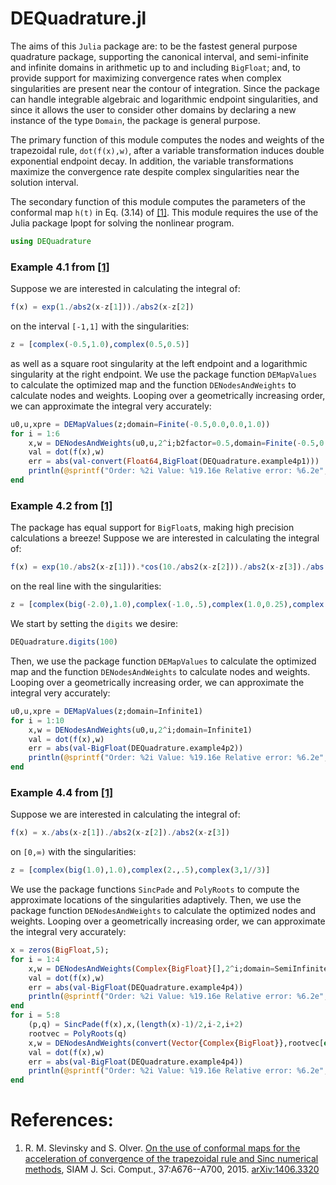 # DEQuadrature.jl

The aims of this `Julia` package are: to be the fastest general purpose quadrature package,
supporting the canonical interval, and semi-infinite and infinite domains in arithmetic up to
and including `BigFloat`; and, to provide support for maximizing convergence rates when complex
singularities are present near the contour of integration. Since the package can handle integrable
algebraic and logarithmic endpoint singularities, and since it allows the user to consider other
domains by declaring a new instance of the type `Domain`, the package is general purpose.

The primary function of this module computes the nodes and weights
of the trapezoidal rule, `dot(f(x),w)`, after a variable transformation induces
double exponential endpoint decay. In addition, the variable transformations
maximize the convergence rate despite complex singularities near the solution interval.

The secondary function of this module computes the parameters of the
conformal map `h(t)` in Eq. (3.14) of <a href="http://dx.doi.org/10.1137/140978363">[1]</a>.
This module requires the use of the Julia package Ipopt for solving the nonlinear program.

```julia
using DEQuadrature
```

### Example 4.1 from <a href="http://dx.doi.org/10.1137/140978363">[1]</a>

Suppose we are interested in calculating the integral of:

```julia
f(x) = exp(1./abs2(x-z[1]))./abs2(x-z[2])
```

on the interval `[-1,1]` with the singularities:

```julia
z = [complex(-0.5,1.0),complex(0.5,0.5)]
```

as well as a square root singularity at the left endpoint and a logarithmic singularity at the right endpoint. We use the package function `DEMapValues` to calculate the optimized map and the function `DENodesAndWeights` to calculate nodes and weights. Looping over a geometrically increasing order, we can approximate the integral very accurately:

```julia
u0,u,xpre = DEMapValues(z;domain=Finite(-0.5,0.0,0.0,1.0))
for i = 1:6
	x,w = DENodesAndWeights(u0,u,2^i;b2factor=0.5,domain=Finite(-0.5,0.0,0.0,1.0))
	val = dot(f(x),w)
	err = abs(val-convert(Float64,BigFloat(DEQuadrature.example4p1)))
	println(@sprintf("Order: %2i Value: %19.16e Relative error: %6.2e",i,val,err))
end
```

### Example 4.2 from <a href="http://dx.doi.org/10.1137/140978363">[1]</a>

The package has equal support for `BigFloat`s, making high precision calculations a breeze! Suppose we are interested in calculating the integral of:

```julia
f(x) = exp(10./abs2(x-z[1])).*cos(10./abs2(x-z[2]))./abs2(x-z[3])./abs(x-z[4])
```

on the real line with the singularities:

```julia
z = [complex(big(-2.0),1.0),complex(-1.0,.5),complex(1.0,0.25),complex(2.0,1.0)]
```

We start by setting the `digits` we desire:

```julia
DEQuadrature.digits(100)
```

Then, we use the package function `DEMapValues` to calculate the optimized map and the function `DENodesAndWeights` to calculate nodes and weights. Looping over a geometrically increasing order, we can approximate the integral very accurately:

```julia
u0,u,xpre = DEMapValues(z;domain=Infinite1)
for i = 1:10
	x,w = DENodesAndWeights(u0,u,2^i;domain=Infinite1)
	val = dot(f(x),w)
	err = abs(val-BigFloat(DEQuadrature.example4p2))
	println(@sprintf("Order: %2i Value: %19.16e Relative error: %6.2e",i,val,err))
end
```

### Example 4.4 from <a href="http://dx.doi.org/10.1137/140978363">[1]</a>

Suppose we are interested in calculating the integral of:

```julia
f(x) = x./abs(x-z[1])./abs2(x-z[2])./abs2(x-z[3])
```

on `[0,∞)` with the singularities:

```julia
z = [complex(big(1.0),1.0),complex(2.,.5),complex(3,1//3)]
```

We use the package functions `SincPade` and `PolyRoots` to compute the approximate locations of the singularities adaptively. Then, we use the package function `DENodesAndWeights` to calculate the optimized nodes and weights. Looping over a geometrically increasing order, we can approximate the integral very accurately:

```julia
x = zeros(BigFloat,5);
for i = 1:4
	x,w = DENodesAndWeights(Complex{BigFloat}[],2^i;domain=SemiInfinite2)
	val = dot(f(x),w)
	err = abs(val-BigFloat(DEQuadrature.example4p4))
	println(@sprintf("Order: %2i Value: %19.16e Relative error: %6.2e",i,val,err))
end
for i = 5:8
	(p,q) = SincPade(f(x),x,(length(x)-1)/2,i-2,i+2)
	rootvec = PolyRoots(q)
	x,w = DENodesAndWeights(convert(Vector{Complex{BigFloat}},rootvec[end-4:2:end]),2^i;domain=SemiInfinite2,Hint=25)
	val = dot(f(x),w)
	err = abs(val-BigFloat(DEQuadrature.example4p4))
	println(@sprintf("Order: %2i Value: %19.16e Relative error: %6.2e",i,val,err))
end
```


# References:


   1.	R. M. Slevinsky and S. Olver. <a href="http://dx.doi.org/10.1137/140978363">On the use of conformal maps
		for the acceleration of convergence of the trapezoidal rule
		and Sinc numerical methods</a>, SIAM J. Sci. Comput., 37:A676--A700, 2015.
    <a href="http://arxiv.org/abs/1406.3320"> arXiv:1406.3320</a>
